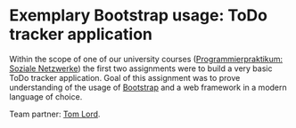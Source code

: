 # Exemplary Bootstrap usage: ToDo tracker application

Within the scope of one of our university courses ([Programmierpraktikum: Soziale Netzwerke](https://www.cit.tu-berlin.de/menue/teaching/sommersemester_16/programmierpraktikum_soziale_netzwerke_ppsn/)) the first two assignments were to build a very basic ToDo tracker application. Goal of this assignment was to prove understanding of the usage of [Bootstrap](https://getbootstrap.com/) and a web framework in a modern language of choice.

Team partner: [Tom Lord](https://github.com/tomlord90).